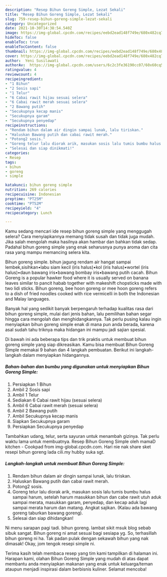 ```yaml
---
description: "Resep Bihun Goreng Simple, Lezat Sekali"
title: "Resep Bihun Goreng Simple, Lezat Sekali"
slug: 759-resep-bihun-goreng-simple-lezat-sekali
category: Uncategorized
date: 2021-10-30T14:38:54.540Z
image: https://img-global.cpcdn.com/recipes/eebd2ead148f749e/680x482cq70/bihun-goreng-simple-foto-resep-utama.jpg
hideToc: false
enableToc: true
enableTocContent: false
thumbnail: https://img-global.cpcdn.com/recipes/eebd2ead148f749e/680x482cq70/bihun-goreng-simple-foto-resep-utama.jpg
cover: https://img-global.cpcdn.com/recipes/eebd2ead148f749e/680x482cq70/bihun-goreng-simple-foto-resep-utama.jpg
author:  Yeni Susilawati
authorAv:  https://img-global.cpcdn.com/users/6c2c3fe36190cc07/60x60cq50/avatar.jpg
ratingvalue: 4
reviewcount: 4
recipeingredient:
- "1 Bihun"
- "2 Sosis sapi"
- "1 Telur"
- "6 Cabai rawit hijau sesuai selera"
- "6 Cabai rawit merah sesuai selera"
- "2 Bawang putih"
- "Secukupnya kecap manis"
- "Secukupnya garam"
- "Secukupnya penyedap"
recipeinstructions:
- "Rendam bihun dalam air dingin sampai lunak, lalu tiriskan."
- "Haluskan Bawang putih dan cabai rawit merah."
- "Potong2 sosis."
- "Goreng telur lalu diorak arik, masukan sosis lalu tumis bumbu halus sampai harum, setelah harum masukkan bihun dan cabe rawit utuh aduk sampai merata, masukkan garam, penyedap, dan kecap aduk lagi sampai merata harum dan matang. Angkat sajikan. (Kalau ada bawang goreng taburkan bawang goreng)."
- "Selesai dan siap dinikmati!"
categories:
- Resep
tags:
- bihun
- goreng
- simple

katakunci: bihun goreng simple 
nutrition: 269 calories
recipecuisine: Indonesian
preptime: "PT25M"
cooktime: "PT52M"
recipeyield: "4"
recipecategory: Lunch

---
```



Kamu sedang mencari ide resep bihun goreng simple yang menggugah selera? Cara menyiapkannya memang tidak susah dan tidak juga mudah. Jika salah mengolah maka hasilnya akan hambar dan bahkan tidak sedap. Padahal bihun goreng simple yang enak seharusnya punya aroma dan cita rasa yang mampu memancing selera kita.


Bihun goreng simple. bihun jagung rendam air hangat sampai lembek,sisihkan•labu siam kecil (iris halus)•kol (iris halus)•wortel (iris halus)•daun bawang iris•bawang bombay iris•bawang putih cacah. Bihun Goreng is a popular hawker food where it is usually served on banana leaves similar to pancit habab together with makeshift chopsticks made with two lidi sticks. Bihun goreng, bee hoon goreng or mee hoon goreng refers to a dish of fried noodles cooked with rice vermicelli in both the Indonesian and Malay languages.

Banyak hal yang sedikit banyak berpengaruh terhadap kualitas rasa dari bihun goreng simple, mulai dari jenis bahan, lalu pemilihan bahan segar hingga cara mengolah dan menghidangkannya. Tak perlu pusing kalau ingin menyiapkan bihun goreng simple enak di mana pun anda berada, karena asal sudah tahu triknya maka hidangan ini mampu jadi sajian spesial.


Di bawah ini ada beberapa tips dan trik praktis untuk membuat bihun goreng simple yang siap dikreasikan. Kamu bisa membuat Bihun Goreng Simple memakai 9 bahan dan 4 langkah pembuatan. Berikut ini langkah-langkah dalam menyiapkan hidangannya.

<!--inarticleads1-->

##### Bahan-bahan dan bumbu yang digunakan untuk menyiapkan Bihun Goreng Simple:

1. Persiapkan 1 Bihun
1. Ambil 2 Sosis sapi
1. Ambil 1 Telur
1. Sediakan 6 Cabai rawit hijau (sesuai selera)
1. Ambil 6 Cabai rawit merah (sesuai selera)
1. Ambil 2 Bawang putih
1. Ambil Secukupnya kecap manis
1. Siapkan Secukupnya garam
1. Persiapkan Secukupnya penyedap


Tambahkan udang, telur, serta sayuran untuk menambah gizinya. Tak perlu waktu lama untuk membuatnya. Resep Bihun Goreng Simple oleh mamaD kitchen - Cookpad from img-global.cpcdn.com. Hari nie nak share sket resepi bihun goreng lada cili.my hubby suka sgt. 

<!--inarticleads2-->

##### Langkah-langkah untuk membuat Bihun Goreng Simple:

1. Rendam bihun dalam air dingin sampai lunak, lalu tiriskan.
1. Haluskan Bawang putih dan cabai rawit merah.
1. Potong2 sosis.
1. Goreng telur lalu diorak arik, masukan sosis lalu tumis bumbu halus sampai harum, setelah harum masukkan bihun dan cabe rawit utuh aduk sampai merata, masukkan garam, penyedap, dan kecap aduk lagi sampai merata harum dan matang. Angkat sajikan. (Kalau ada bawang goreng taburkan bawang goreng).
1. Selesai dan siap dihidangkan!

Ni menu sarapan pagi tadi. bihun goreng. lambat sikit msuk blog sebab sibuk sangat. Bihun goreng ni amat sesuai bagi sesiapa yg. So, terhasillah bihun goreng ni ha. Tak padan pulak dengan sekawah bihun yang nak dimasak! Okay, jom tengok resepi simple ni. 

Terima kasih telah membaca resep yang tim kami tampilkan di halaman ini. Harapan kami, olahan Bihun Goreng Simple yang mudah di atas dapat membantu anda menyiapkan makanan yang enak untuk keluarga/teman ataupun menjadi inspirasi dalam berbisnis kuliner. Selamat mencoba!
